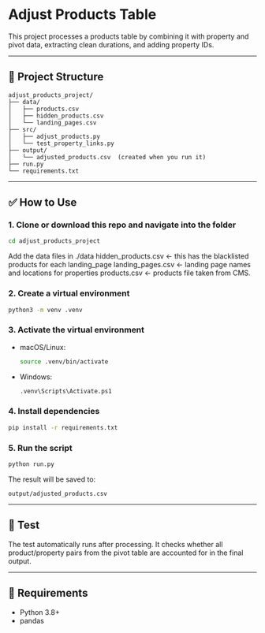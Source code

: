 # Adjust Products Table

This project processes a products table by combining it with property and pivot data, extracting clean durations, and adding property IDs.

---

## 🧱 Project Structure

```
adjust_products_project/
├── data/
│   ├── products.csv
│   ├── hidden_products.csv
│   └── landing_pages.csv
├── src/
│   ├── adjust_products.py
│   └── test_property_links.py
├── output/
│   └── adjusted_products.csv  (created when you run it)
├── run.py
└── requirements.txt
```

---

## ✅ How to Use

### 1. Clone or download this repo and navigate into the folder

```bash
cd adjust_products_project
```

Add the data files in ./data
hidden_products.csv <- this has the blacklisted products for each landing_page
landing_pages.csv <- landing page names and locations for properties
products.csv <- products file taken from CMS. 

### 2. Create a virtual environment

```bash
python3 -m venv .venv
```

### 3. Activate the virtual environment

- macOS/Linux:
  ```bash
  source .venv/bin/activate
  ```

- Windows:
  ```bash
  .venv\Scripts\Activate.ps1
  ```

### 4. Install dependencies

```bash
pip install -r requirements.txt
```

### 5. Run the script

```bash
python run.py
```

The result will be saved to:

```
output/adjusted_products.csv
```

---

## 🧪 Test

The test automatically runs after processing. It checks whether all product/property pairs from the pivot table are accounted for in the final output.

---

## 📄 Requirements

- Python 3.8+
- pandas

